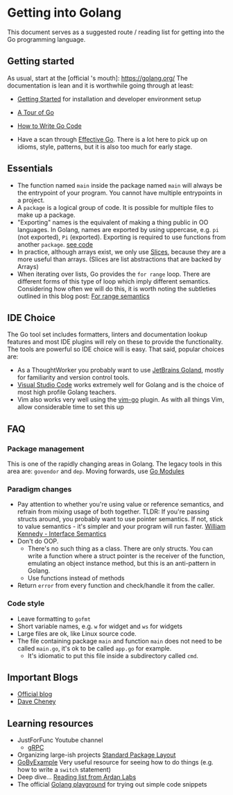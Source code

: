 # Getting into Golang

This document serves as a suggested route / reading list for getting into the Go programming language.

## Getting started

As usual, start at the [official 's mouth]: https://golang.org/
The documentation is lean and it is worthwhile going through at least:
- [Getting Started](https://golang.org/doc/install) for installation and developer environment setup
- [A Tour of Go](https://tour.golang.org/welcome/1)
- [How to Write Go Code](https://golang.org/doc/code.html)

- Have a scan through [Effective Go](https://golang.org/doc/effective_go.html). There is a lot here to pick up on idioms, style, patterns, but it is also too much for early stage.

## Essentials
- The function named `main` inside the package named `main` will always be the entrypoint of your program. You cannot have multiple entrypoints in a project.
- A `package` is a logical group of code. It is possible for multiple files to make up a package.
- "Exporting" names is the equivalent of making a thing public in OO languages. In Golang, names are exported by using uppercase, e.g. `pi` (not exported), `Pi` (exported). Exporting is required to use functions from another `package`. [see code](https://tour.golang.org/basics/3)
- In practice, although arrays exist, we only use [Slices](https://tour.golang.org/moretypes/7), because they are a more useful than arrays. (Slices are list abstractions that are backed by Arrays)
- When iterating over lists, Go provides the `for range` loop. There are different forms of this type of loop which imply different semantics. Considering how often we will do this, it is worth noting the subtleties outlined in this blog post: [For range semantics](https://www.ardanlabs.com/blog/2017/06/for-range-semantics.html)

## IDE Choice

The Go tool set includes formatters, linters and documentation lookup features and most IDE plugins will rely on these to provide the functionality. The tools are powerful so IDE choice will is easy. That said, popular choices are:
- As a ThoughtWorker you probably want to use [JetBrains Goland](https://www.jetbrains.com/go/), mostly for familiarity and version control tools.
- [Visual Studio Code](https://code.visualstudio.com/docs/languages/go) works extremely well for Golang and is the choice of most high profile Golang teachers.
- Vim also works very well using the [vim-go](https://github.com/fatih/vim-go) plugin. As with all things Vim, allow considerable time to set this up

## FAQ

### Package management
This is one of the rapidly changing areas in Golang. The legacy tools in this area are: `govendor` and `dep`. Moving forwards, use [Go Modules](https://github.com/golang/go/wiki/Modules)

### Paradigm changes
- Pay attention to whether you're using value or reference semantics, and refrain from mixing usage of both together. TLDR: If you're passing structs around, you probably want to use pointer semantics. If not, stick to value semantics - it's simpler and your program will run faster. [William Kennedy - Interface Semantics](https://www.ardanlabs.com/blog/2017/07/interface-semantics.html)
- Don't do OOP.
  * There's no such thing as a class. There are only structs. You can write a function where a struct pointer is the receiver of the function, emulating an object instance method, but this is an anti-pattern in Golang.
  * Use functions instead of methods
- Return `error` from every function and check/handle it from the caller.

### Code style
- Leave formatting to `gofmt`
- Short variable names, e.g. `w` for widget and `ws` for widgets
- Large files are ok, like Linux source code.
- The file containing package `main` and function `main` does not need to be called `main.go`, it's ok to be called `app.go` for example.
  * It's idiomatic to put this file inside a subdirectory called `cmd`.
## Important Blogs
- [Official blog](https://blog.golang.org/)
- [Dave Cheney](https://dave.cheney.net/practical-go)

## Learning resources
- JustForFunc Youtube channel
  * [gRPC](https://www.youtube.com/watch?v=uolTUtioIrc)
- Organizing large-ish projects [Standard Package Layout](https://medium.com/@benbjohnson/standard-package-layout-7cdbc8391fc1)
- [GoByExample](https://gobyexample.com/) Very useful resource for seeing how to do things (e.g. how to write a `switch` statement)
- Deep dive... [Reading list from Ardan Labs](https://github.com/ardanlabs/gotraining/blob/master/reading/README.md)
- The official [Golang playground](https://play.golang.org/) for trying out simple code snippets

